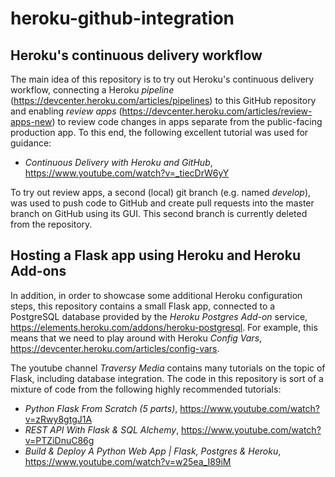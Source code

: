 # heroku-github-integration

## Heroku's continuous delivery workflow

The main idea of this repository is to try out Heroku's continuous delivery workflow, connecting a Heroku *pipeline* (https://devcenter.heroku.com/articles/pipelines) to this GitHub repository and enabling *review apps* (https://devcenter.heroku.com/articles/review-apps-new) to review code changes in apps separate from the public-facing production app. To this end, the following excellent tutorial was used for guidance:
- *Continuous Delivery with Heroku and GitHub*, https://www.youtube.com/watch?v=_tiecDrW6yY

To try out review apps, a second (local) git branch (e.g. named *develop*), was used to push code to GitHub and create pull requests into the master branch on GitHub using its GUI. This second branch is currently deleted from the repository.


## Hosting a Flask app using Heroku and Heroku Add-ons

In addition, in order to showcase some additional Heroku configuration steps, this repository contains a small Flask app, connected to a PostgreSQL database provided by the *Heroku Postgres Add-on* service, https://elements.heroku.com/addons/heroku-postgresql. For example, this means that we need to play around with Heroku *Config Vars*, https://devcenter.heroku.com/articles/config-vars.


The youtube channel *Traversy Media* contains many tutorials on the topic of Flask, including database integration. The code in this repository is sort of a mixture of code from the following highly recommended tutorials:
- *Python Flask From Scratch (5 parts)*, https://www.youtube.com/watch?v=zRwy8gtgJ1A
- *REST API With Flask & SQL Alchemy*, https://www.youtube.com/watch?v=PTZiDnuC86g
- *Build & Deploy A Python Web App | Flask, Postgres & Heroku*, https://www.youtube.com/watch?v=w25ea_I89iM
